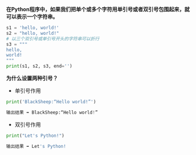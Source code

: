 **在Python程序中，如果我们把单个或多个字符用单引号或者双引号包围起来，就可以表示一个字符串。**
```python
s1 = 'hello, world!'
s2 = "hello, world!"
# 以三个双引号或单引号开头的字符串可以折行
s3 = """
hello, 
world!
"""
print(s1, s2, s3, end='')
```
**为什么设置两种引号？**
- 单引号作用
```python
print('BlackSheep:“Hello world!”')

输出结果 ➡️ BlackSheep:“Hello world!”
```
- 双引号作用
```python
print("Let's Python!")

输出结果 ➡️ Let's Python!
```